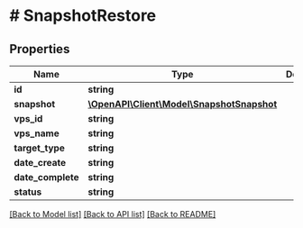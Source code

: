 # # SnapshotRestore

## Properties

Name | Type | Description | Notes
------------ | ------------- | ------------- | -------------
**id** | **string** |  | [optional]
**snapshot** | [**\OpenAPI\Client\Model\SnapshotSnapshot**](SnapshotSnapshot.md) |  | [optional]
**vps_id** | **string** |  | [optional]
**vps_name** | **string** |  | [optional]
**target_type** | **string** |  | [optional]
**date_create** | **string** |  | [optional]
**date_complete** | **string** |  | [optional]
**status** | **string** |  | [optional]

[[Back to Model list]](../../README.md#models) [[Back to API list]](../../README.md#endpoints) [[Back to README]](../../README.md)
